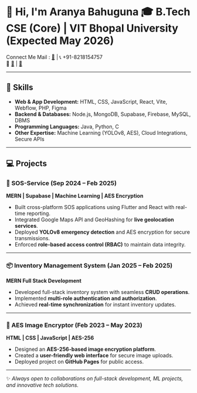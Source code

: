 # 👋 Hi, I'm Aranya Bahuguna  🎓 **B.Tech CSE (Core)** | VIT Bhopal University (Expected May 2026)  
Connect Me Mail  : [📧](mailto:bahugunaaranya@gmail.com) | 📞 +91-8218154757  
🔗 [🔗](https://www.linkedin.com/in/aranya-bahuguna-485aa4251/) | [🐙](https://github.com/aranya13)  

---

## 🚀 Skills  

- **Web & App Development:** HTML, CSS, JavaScript, React, Vite, Webflow, PHP, Figma  
- **Backend & Databases:** Node.js, MongoDB, Supabase, Firebase, MySQL, DBMS  
- **Programming Languages:** Java, Python, C  
- **Other Expertise:** Machine Learning (YOLOv8, AES), Cloud Integrations, Secure APIs  

---

## 💻 Projects  

### 🔴 SOS-Service (Sep 2024 – Feb 2025)  
**MERN | Supabase | Machine Learning | AES Encryption**  
- Built cross-platform SOS applications using Flutter and React with real-time reporting.  
- Integrated Google Maps API and GeoHashing for **live geolocation services**.  
- Deployed **YOLOv8 emergency detection** and AES encryption for secure transmissions.  
- Enforced **role-based access control (RBAC)** to maintain data integrity.  

---

### 📦 Inventory Management System (Jan 2025 – Feb 2025)  
**MERN Full Stack Development**  
- Developed full-stack inventory system with seamless **CRUD operations**.  
- Implemented **multi-role authentication and authorization**.  
- Achieved **real-time synchronization** for instant inventory updates.  

---

### 🔐 AES Image Encryptor (Feb 2023 – May 2023)  
**HTML | CSS | JavaScript | AES-256**  
- Designed an **AES-256-based image encryption platform**.  
- Created a **user-friendly web interface** for secure image uploads.  
- Deployed project on **GitHub Pages** for public access.  

---

✨ *Always open to collaborations on full-stack development, ML projects, and innovative tech solutions.*  


